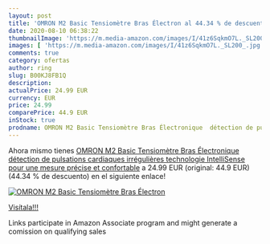 ```yaml
---
layout: post
title: 'OMRON M2 Basic Tensiomètre Bras Électron al 44.34 % de descuento'
date: 2020-08-10 06:38:22
thumbnailImage: 'https://m.media-amazon.com/images/I/41z6SqkmO7L._SL200_.jpg'
images: [ 'https://m.media-amazon.com/images/I/41z6SqkmO7L._SL200_.jpg' ]
comments: true
category: ofertas
author: ring
slug: B00KJ8FB1Q
description:
actualPrice: 24.99 EUR
currency: EUR
price: 24.99
comparePrice: 44.9 EUR
inStock: true
prodname: OMRON M2 Basic Tensiomètre Bras Électronique  détection de pulsations cardiaques irrégulières  technologie IntelliSense pour une mesure précise et confortable
---
```


Ahora mismo tienes [OMRON M2 Basic Tensiomètre Bras Électronique  détection de pulsations cardiaques irrégulières  technologie IntelliSense pour une mesure précise et confortable](https://www.amazon.fr/dp/B00KJ8FB1Q/?tag=tolees0d-21) a 24.99 EUR (original: 44.9 EUR) (44.34 %  de descuento) en el siguiente enlace!

[![OMRON M2 Basic Tensiomètre Bras Électron](https://m.media-amazon.com/images/I/41z6SqkmO7L._SL200_.jpg)](https://www.amazon.fr/dp/B00KJ8FB1Q/?tag=tolees0d-21)

[Visítala!!!](https://www.amazon.fr/dp/B00KJ8FB1Q/?tag=tolees0d-21)

Links participate in Amazon Associate program and might generate a comission on qualifying sales
